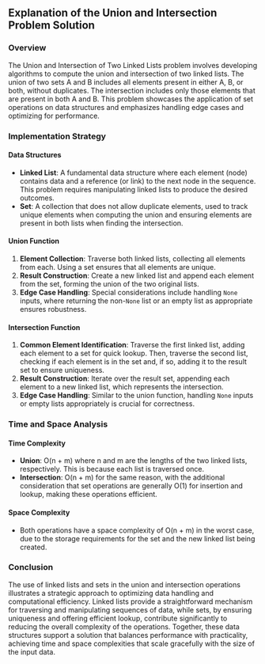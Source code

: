 ## Explanation of the Union and Intersection Problem Solution

### Overview

The Union and Intersection of Two Linked Lists problem involves developing algorithms to compute the union and intersection of two linked lists. The union of two sets A and B includes all elements present in either A, B, or both, without duplicates. The intersection includes only those elements that are present in both A and B. This problem showcases the application of set operations on data structures and emphasizes handling edge cases and optimizing for performance.

### Implementation Strategy

#### Data Structures
- **Linked List**: A fundamental data structure where each element (node) contains data and a reference (or link) to the next node in the sequence. This problem requires manipulating linked lists to produce the desired outcomes.
- **Set**: A collection that does not allow duplicate elements, used to track unique elements when computing the union and ensuring elements are present in both lists when finding the intersection.

#### Union Function
1. **Element Collection**: Traverse both linked lists, collecting all elements from each. Using a set ensures that all elements are unique.
2. **Result Construction**: Create a new linked list and append each element from the set, forming the union of the two original lists.
3. **Edge Case Handling**: Special considerations include handling `None` inputs, where returning the non-`None` list or an empty list as appropriate ensures robustness.

#### Intersection Function
1. **Common Element Identification**: Traverse the first linked list, adding each element to a set for quick lookup. Then, traverse the second list, checking if each element is in the set and, if so, adding it to the result set to ensure uniqueness.
2. **Result Construction**: Iterate over the result set, appending each element to a new linked list, which represents the intersection.
3. **Edge Case Handling**: Similar to the union function, handling `None` inputs or empty lists appropriately is crucial for correctness.

### Time and Space Analysis

#### Time Complexity
- **Union**: O(n + m) where n and m are the lengths of the two linked lists, respectively. This is because each list is traversed once.
- **Intersection**: O(n + m) for the same reason, with the additional consideration that set operations are generally O(1) for insertion and lookup, making these operations efficient.

#### Space Complexity
- Both operations have a space complexity of O(n + m) in the worst case, due to the storage requirements for the set and the new linked list being created.

### Conclusion

The use of linked lists and sets in the union and intersection operations illustrates a strategic approach to optimizing data handling and computational efficiency. Linked lists provide a straightforward mechanism for traversing and manipulating sequences of data, while sets, by ensuring uniqueness and offering efficient lookup, contribute significantly to reducing the overall complexity of the operations. Together, these data structures support a solution that balances performance with practicality, achieving time and space complexities that scale gracefully with the size of the input data.